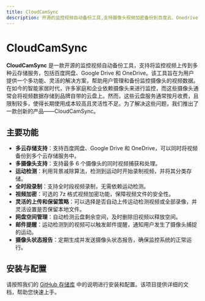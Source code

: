 ```yaml
---
title: CloudCamSync
description: 开源的监控视频自动备份工具,支持摄像头视频加密备份到百度云、Onedrive
---
```

# CloudCamSync
**CloudCamSync** 是一款开源的监控视频自动备份工具，支持将监控视频上传到多种云存储服务，包括百度网盘、Google Drive 和 OneDrive。该工具旨在为用户提供一个多功能、灵活的解决方案，帮助用户管理和备份监控摄像头的视频数据。在如今的智能家居时代，许多家庭和企业依赖摄像头来进行监控，而这些摄像头通常会将视频数据存储到品牌自带的云盘上。然而，这些云盘服务通常按月收费，且限制较多，使得长期使用成本较高且灵活性不足。为了解决这些问题，我们推出了一款创新的产品——CloudCamSync。
## 主要功能
- **多云存储支持**：支持百度网盘、Google Drive 和 OneDrive，可以同时将视频备份到多个云存储服务中。
- **多摄像头支持**：支持最多 6 个摄像头的同时视频捕获和处理。
- **运动检测**：利用背景减除算法，检测到运动时开始录制视频，并将其分类存储。
- **全时段录制**：支持全时段视频录制，无需依赖运动检测。
- **视频加密**：可选的 7z 格式视频加密功能，保障视频文件的安全性。
- **灵活的上传和保留策略**：可以选择是否自动上传运动检测视频或全部录像，并灵活设置是否保留本地文件。
- **网盘空间管理**：自动检测云盘剩余空间，及时删除旧视频以释放空间。
- **邮件提醒**：运动检测到的视频可以触发邮件提醒，通知用户发生了摄像头捕捉的运动。
- **摄像头状态报告**：定期生成并发送摄像头状态报告，确保监控系统的正常运行。
## 安装与配置
请按照我们的 [GitHub 存储库](https://github.com/cloudsync/cloudcamsync) 中的说明进行安装和配置。该项目提供详细的文档，帮助您快速上手。

<!-- Google tag (gtag.js) -->
<script async src="https://www.googletagmanager.com/gtag/js?id=G-QDDEFK47KF"></script>
<script>
  window.dataLayer = window.dataLayer || [];
  function gtag(){dataLayer.push(arguments);}
  gtag('js', new Date());

  gtag('config', 'G-QDDEFK47KF');
</script>